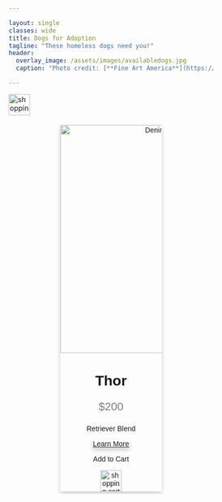 ```yaml
---

layout: single
classes: wide
title: Dogs for Adoption
tagline: "These homeless dogs need you!"
header:
  overlay_image: /assets/images/availabledogs.jpg
  caption: "Photo credit: [**Fine Art America**](https://fineartamerica.com/featured/various-dogs-horizontal-web-banner-susan-schmitz.html)"

---
```

<a href="https://haeryny.github.io/teamteam/shoppingcart/"><img src="https://cdn-icons-png.flaticon.com/512/70/70021.png" alt="shopping cart" style="width:42px;height:42px;"></a>

<html>
    <body>
        <div class="row">
            <div class="column">
                <div class="card">
                    <img src="https://res.cloudinary.com/petrescue/image/upload/v1641438356/hdhnmdjlgzoeda1vfuaz.jpg" alt="Denim Jeans" width="400" height="450">
                    <h1>Thor</h1>
                    <p class="price">$200</p>
                    <p>Retriever Blend</p>
                    <a href="https://haeryny.github.io/teamteam/doginfo/" class="card button">Learn More</a>
                    <p> Add to Cart </p>
                    <a href="https://haeryny.github.io/teamteam/shoppingcart/"><img src="https://cdn-icons-png.flaticon.com/512/70/70021.png" alt="shopping cart" style="width:42px;height:42px;"></a>
                </div>
            </div>
        </div>
    </body>
</html>


<style>
    * {
        box-sizing: border-box;
    }

    .row {
        display: center;
    }

    .column {
        flex: 33.33%;
        padding: 5px;
    }

    h1 {
        text-align: center;
    }

    h3 {
        text-align: center;
    }
    .card {
        box-shadow: 0 4px 8px 0 rgba(0, 0, 0, 0.2);
        max-width: 200px;
        margin: auto;
        text-align: center;
        font-family: arial;
    }

    .price {
        color: grey;
        font-size: 22px;
    }

    .card button {
        border: none;
        outline: 0;
        padding: 12px;
        color: white;
        background-color: #006400;
        text-align: center;
        cursor: pointer;
        width: 80%;
        font-size: 18px;
    }

    .card button:hover {
        
    }
</style>
